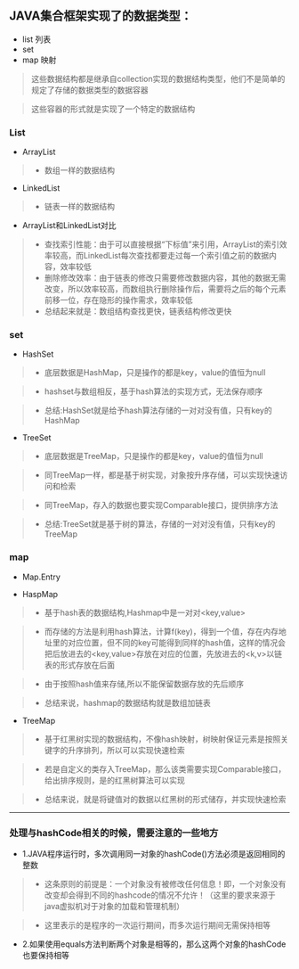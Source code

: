 ## JAVA集合框架实现了的数据类型：
* list 列表
* set 
* map 映射

> 这些数据结构都是继承自collection实现的数据结构类型，他们不是简单的规定了存储的数据类型的数据容器

> 这些容器的形式就是实现了一个特定的数据结构

### List
* ArrayList 
> * 数组一样的数据结构

* LinkedList 
> * 链表一样的数据结构

* ArrayList和LinkedList对比
> * 查找索引性能：由于可以直接根据“下标值”来引用，ArrayList的索引效率较高，而LinkedList每次查找都要走过每一个索引值之前的数据内容，效率较低
> * 删除修改效率：由于链表的修改只需要修改数据内容，其他的数据无需改变，所以效率较高，而数组执行删除操作后，需要将之后的每个元素前移一位，存在隐形的操作需求，效率较低
> * 总结起来就是：数组结构查找更快，链表结构修改更快

### set 
* HashSet 

> * 底层数据是HashMap，只是操作的都是key，value的值恒为null

> * hashset与数组相反，基于hash算法的实现方式，无法保存顺序

> * 总结:HashSet就是给予hash算法存储的一对对没有值，只有key的HashMap

* TreeSet 

> * 底层数据是TreeMap，只是操作的都是key，value的值恒为null

> * 同TreeMap一样，都是基于树实现，对象按升序存储，可以实现快速访问和检索

> * 同TreeMap，存入的数据也要实现Comparable接口，提供排序方法

> * 总结:TreeSet就是基于树的算法，存储的一对对没有值，只有key的TreeMap



### map
* Map.Entry 

* HaspMap 

> * 基于hash表的数据结构,Hashmap中是一对对<key,value>

> * 而存储的方法是利用hash算法，计算f(key)，得到一个值，存在内存地址里的对应位置，但不同的key可能得到同样的hash值，这样的情况会把后放进去的<key,value>存放在对应的位置，先放进去的<k,v>以链表的形式存放在后面

> * 由于按照hash值来存储,所以不能保留数据存放的先后顺序

> * 总结来说，hashmap的数据结构就是数组加链表

* TreeMap

> * 基于红黑树实现的数据结构，不像hash映射，树映射保证元素是按照关键字的升序排列，所以可以实现快速检索

> * 若是自定义的类存入TreeMap，那么该类需要实现Comparable接口，给出排序规则，是的红黑树算法可以实现

> * 总结来说，就是将键值对的数据以红黑树的形式储存，并实现快速检索

---
### 处理与hashCode相关的时候，需要注意的一些地方
* 1.JAVA程序运行时，多次调用同一对象的hashCode()方法必须是返回相同的整数

> * 这条原则的前提是：一个对象没有被修改任何信息！即，一个对象没有改变却会得到不同的hashcode的情况不允许！（这里的要求来源于java虚拟机对于对象的加载和管理机制）

> * 这里表示的是程序的一次运行期间，而多次运行期间无需保持相等 

* 2.如果使用equals方法判断两个对象是相等的，那么这两个对象的hashCode也要保持相等

